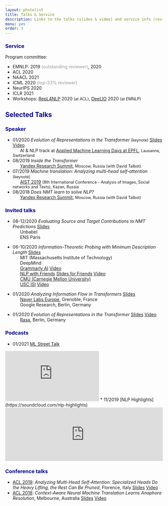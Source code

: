```yaml
---
layout: photolist
title: Talks & Service
description: Links to the talks (slides & video) and service info (reviewing, etc.)
menu: yes
order: 3
---
```


### <span style="color:darkblue"> Service </span>
Program committee:
* EMNLP: 2019 <span style="color:#999">(outstanding reviewer)</span>, 2020
* ACL 2020
* NAACL 2021
* ICML 2020 <span style="color:#999">(top-33% reviewer)</span>
* NeurIPS 2020
* ICLR 2021
* Workshops: [RepL4NLP](https://sites.google.com/view/repl4nlp2020/home) 2020 <span style="font-size:0.9em">(at ACL)</span>, [DeeLIO](https://sites.google.com/view/deelio-ws/program-committee) 2020 <span style="font-size:0.9em">(at EMNLP)</span> 


## <span style="color:darkblue"> Selected Talks </span>

<!---(Upcoming talks are <span style="color:gray;font-size:0.9em">in grey</span>)-->


### <span style="color:darkblue"> Speaker </span>

* 01/2020 <span class="talk-title">_Evolution of Representations in the Transformer_</span> <span style="font-size:0.9em">(keynote)</span> <a href="https://drive.google.com/file/d/1bEiWUZDNbKAgMkt5PPF9sQl3x9AYNVoZ/view?usp=sharing" class="label slides">Slides</a> <a href="https://youtu.be/ZyWLrBGiEpI" class="label video">Video</a>
<br/>&nbsp; &nbsp; &nbsp; AI & NLP track at [Applied Machine Learning Days at EPFL](https://appliedmldays.org/tracks/ai-nlp), <span style="font-size:0.9em">Lausanne, Switzerland</span>  
* 08/2019 <span class="talk-title">_Inside the Transformer_</span>
<br/>&nbsp; &nbsp; &nbsp; [Yandex Research Summit](https://yandex.com/promo/academy/yars_2019), <span style="font-size:0.9em">Moscow, Russia (with David Talbot)</span> 
* 07/2019 <span class="talk-title">_Machine translation: Analyzing multi-head self-attention_</span> <span style="font-size:0.9em">(keynote)</span> 
<br/>&nbsp; &nbsp; &nbsp; [AIST 2019](http://aistconf.org) <span style="font-size:0.9em">(8th International Conference - Analysis of Images, Social networks and Texts), Kazan, Russia</span> 
* 08/2018 <span class="talk-title">_Does NMT learn to solve NLP?_</span>
<br/>&nbsp; &nbsp; &nbsp; [Yandex Research Summit](https://yandex.com/promo/academy/yars_2019), <span style="font-size:0.9em">Moscow, Russia (with David Talbot)</span> 

### <span style="color:darkblue"> Invited talks </span>
* 08-12/2020 <span class="talk-title">_Evaluating Source and Target Contributions to NMT Predictions_</span> <a href="https://drive.google.com/file/d/1ZW51j6Eas7qONdHyLf59EY1bMNrvhOBQ/view?usp=sharing" class="label slides">Slides</a>
<br/>&nbsp; &nbsp; &nbsp; Unbabel
<br/>&nbsp; &nbsp; &nbsp; ENS Paris  
* 06-10/2020 <span class="talk-title">_Information-Theoretic Probing with Minimum Description Length_</span> <a href="https://drive.google.com/file/d/1iP7P0nld_O8op2SLEEX-q7WSFA1rKlfk/view?usp=sharing" class="label slides">Slides</a>
<br/>&nbsp; &nbsp; &nbsp; MIT (Massachusetts Institute of Technology)
<br/>&nbsp; &nbsp; &nbsp; DeepMind
<br/>&nbsp; &nbsp; &nbsp; [Grammarly AI](https://grammarly.ai/information-theoretic-probing-with-minimum-description-length/) <a href="https://www.youtube.com/watch?v=e1_PFc4b-4Y&feature=youtu.be" class="label video">Video</a>
<br/>&nbsp; &nbsp; &nbsp; [NLP with Friends](https://nlpwithfriends.com)    <a href="https://drive.google.com/file/d/1owq2nenNOfh1u87M-ZxS_iHHtZLhBx5v/view?usp=sharing" class="label slides">Slides for Friends</a> <a href="https://youtu.be/27eWB8IYc1A" class="label video">Video</a>
<br/>&nbsp; &nbsp; &nbsp; [CMU (Carnegie Mellon University)](https://www.cs.cmu.edu/calendar/tue-2020-10-27-1100/language-technologies-institute-seminar)
<br/>&nbsp; &nbsp; &nbsp; [USC ISI](https://nlg.isi.edu/nl-seminar/) <a href="https://www.youtube.com/watch?v=CakeVH_svdo&feature=youtu.be" class="label video">Video</a>

* 01/2020 <span class="talk-title">_Analyzing Information Flow in Transformers_</span> <a href="https://drive.google.com/file/d/1bEiWUZDNbKAgMkt5PPF9sQl3x9AYNVoZ/view?usp=sharing" class="label slides">Slides</a>
<br/>&nbsp; &nbsp; &nbsp; [Naver Labs Europe](https://europe.naverlabs.com/research/seminars/analyzing-information-flow-in-transformers/), Grenoble, France
<br/>&nbsp; &nbsp; &nbsp; Google Research, Berlin, Germany
* 01/2020 <span class="talk-title">_Evolution of Representations in the Transformer_</span> <a href="https://drive.google.com/file/d/1bEiWUZDNbKAgMkt5PPF9sQl3x9AYNVoZ/view?usp=sharing" class="label slides">Slides</a> <a href="https://youtu.be/h5N7sbAKBhA" class="label video">Video</a> 
<br/>&nbsp; &nbsp; &nbsp; [Rasa](https://www.meetup.com/ru-RU/Bots-Berlin-Build-better-conversational-interfaces-with-AI/events/267058207/), Berlin, Germany

### <span style="color:darkblue"> Podcasts </span>

* 01/2021 [ML Street Talk](https://www.youtube.com/channel/UCMLtBahI5DMrt0NPvDSoIRQ)
<iframe width="300" height="160" src="https://www.youtube.com/embed/Q0kN_ZHHDQY" frameborder="0" allow="accelerometer; autoplay; clipboard-write; encrypted-media; gyroscope; picture-in-picture" allowfullscreen></iframe>
* 11/2019 [NLP Highlights](https://soundcloud.com/nlp-highlights)
<iframe width="100%" height="170" scrolling="no" frameborder="no" allow="autoplay" src="https://w.soundcloud.com/player/?url=https%3A//api.soundcloud.com/tracks/725286211&color=%23ff5500&auto_play=false&hide_related=false&show_comments=true&show_user=true&show_reposts=false&show_teaser=false&show_artwork=false&visual=false"></iframe>


### <span style="color:darkblue"> Conference talks </span>
* [ACL 2019](http://www.acl2019.org/EN/index.xhtml): <span class="talk-title">_Analyzing Multi-Head Self-Attention: Specialized Heads Do the Heavy Lifting, the Rest Can Be Pruned_</span>, Florence, Italy <a href="https://drive.google.com/file/d/15U64KJnn-g0Q3FFVblscZVX5_T-qhdvZ/view?usp=sharing" class="label slides">Slides</a> <a href="https://vimeo.com/385434677" class="label video">Video</a>
* [ACL 2018](https://acl2018.org): <span class="talk-title">_Context-Aware Neural Machine Translation Learns Anaphora Resolution_</span>, Melbourne, Australia <a href="https://drive.google.com/file/d/1PuEDrl-PqRJdlnEiHReLL7eyjbWd_JPu/view?usp=sharing" class="label slides">Slides</a> <a href="https://vimeo.com/288152860" class="label video">Video</a>